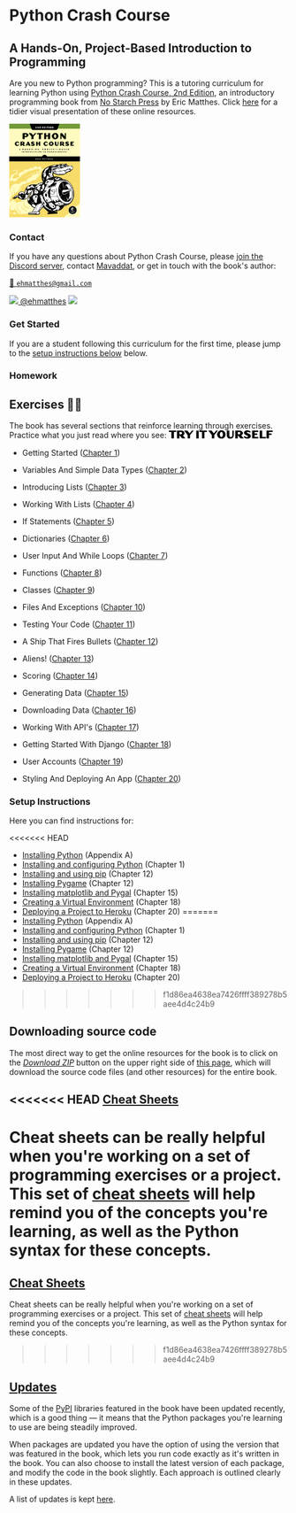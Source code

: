 # Python Crash Course

## A Hands-On, Project-Based Introduction to Programming

Are you new to Python programming?
This is a tutoring curriculum for learning Python using [Python Crash Course, 2nd Edition](https://www.amazon.ca/Python-Crash-Course-Eric-Matthes/dp/1593279280?&linkCode=ll1&tag=mavaddat-20&linkId=9a5ce7ddbcd95a4320240caaa6247aee&language=en_CA&ref_=as_li_ss_tl), an introductory programming book from [No Starch Press](http://www.nostarch.com/pythoncrashcourse/) by Eric Matthes. Click [here](https://mavjav-edu.github.io/pcc_2e/) for a tidier visual presentation of these online resources.

[<img src="./images/cover.jpg" width="128"/>]([https://link](https://www.amazon.ca/Python-Crash-Course-Eric-Matthes/dp/1593279280?&linkCode=ll1&tag=mavaddat-20&linkId=9a5ce7ddbcd95a4320240caaa6247aee&language=en_CA&ref_=as_li_ss_tl))

### Contact

If you have any questions about Python Crash Course, please  [join the Discord server](https://discord.gg/KzzTBbr), contact [Mavaddat](https://www.mavaddat.ca), or get in touch with the book's author:

[📧 `ehmatthes@gmail.com`](mailto:ehmatthes@gmail.com)

[<img src="https://raw.githubusercontent.com/johan/svg-cleanups/master/logos/twitter.svg" width="15"/>  @ehmatthes](http://twitter.com/ehmatthes/)
<img src="https://pbs.twimg.com/profile_images/1153801365543538688/6ZRVUWah.png"  width="20vw">

### Get Started

If you are a student following this curriculum for the first time, please jump to the [setup instructions below](#setup-instructions) below.

### Homework

<a href="try_it_yourself"></a>Exercises ✍🏽
---
The book has several sections that reinforce learning through exercises. Practice what you just read where you see:
<img src="./images/tiy.svg"   width="188vw" alt="'Try It Yourself' in Adobe Dogma typeface"/>

- Getting Started \([Chapter 1](/chapter_01/tiy-ch01.md#try-it-yourself-\#1)\)

- Variables And Simple Data Types \([Chapter 2](/chapter_02/tiy-ch02.md#try-it-yourself-\#1)\)

- Introducing Lists \([Chapter 3](/chapter_03/tiy-ch03.md#try-it-yourself-\#1)\)

- Working With Lists \([Chapter 4](/chapter_04/tiy-ch04.md#try-it-yourself-\#1)\)

- If Statements \([Chapter 5](/chapter_05/tiy-ch05.md#try-it-yourself-\#1)\)

- Dictionaries \([Chapter 6](/chapter_06/tiy-ch06.md#try-it-yourself-\#1)\)

- User Input And While Loops \([Chapter 7](/chapter_07/tiy-ch07.md#try-it-yourself-\#1)\)

- Functions \([Chapter 8](/chapter_08/tiy-ch08.md#try-it-yourself-\#1)\)

- Classes \([Chapter 9](/chapter_09/tiy-ch09.md#try-it-yourself-\#1)\)

- Files And Exceptions \([Chapter 10](/chapter_10/tiy-ch10.md#try-it-yourself-\#1)\)

- Testing Your Code \([Chapter 11](/chapter_11/tiy-ch11.md#try-it-yourself-\#1)\)

- A Ship That Fires Bullets \([Chapter 12](/chapter_12/tiy-ch12.md#try-it-yourself-\#1)\)

- Aliens! \([Chapter 13](/chapter_13/tiy-ch13.md#try-it-yourself-\#1)\)

- Scoring \([Chapter 14](/chapter_14/tiy-ch14.md#try-it-yourself-\#1)\)

- Generating Data \([Chapter 15](/chapter_15/tiy-ch15.md#try-it-yourself-\#1)\)

- Downloading Data \([Chapter 16](/chapter_16/tiy-ch16.md#try-it-yourself-\#1)\)

- Working With API's \([Chapter 17](/chapter_17/tiy-ch17.md#try-it-yourself-\#1)\)

- Getting Started With Django \([Chapter 18](/chapter_18/tiy-ch18.md#try-it-yourself-\#1)\)

- User Accounts \([Chapter 19](/chapter_19/tiy-ch19.md#try-it-yourself-\#1)\)

- Styling And Deploying An App \([Chapter 20](/chapter_20/tiy-ch20.md#try-it-yourself-\#1)\)

### Setup Instructions

Here you can find instructions for:

<<<<<<< HEAD
- [Installing Python](/appendix_a/appendix_a.md)&#09;(Appendix A)
- [Installing and configuring Python](/chapter_01/tiy-ch01.md)&#09;(Chapter 1)
- [Installing and using pip](/chapter_12/installing_pip.md)&#09;(Chapter 12)
- [Installing Pygame](/chapter_12/tiy-ch12.md)&#09;(Chapter 12)
- [Installing matplotlib and Pygal](/chapter_15/tiy-ch15.md) &#09;(Chapter 15)
- [Creating a Virtual Environment](/chapter_18/tiy-ch18.md)&#09;(Chapter 18)
- [Deploying a Project to Heroku](/chapter_20/tiy-ch20.md)&#09;(Chapter 20)
=======
- [Installing Python](/appendix_a/README.md)&#09;(Appendix A)
- [Installing and configuring Python](/chapter_01/README.md)&#09;(Chapter 1)
- [Installing and using pip](/chapter_12/installing_pip.md)&#09;(Chapter 12)
- [Installing Pygame](/chapter_12/README.md)&#09;(Chapter 12)
- [Installing matplotlib and Pygal](/chapter_15/README.md) &#09;(Chapter 15)
- [Creating a Virtual Environment](/chapter_18/README.md)&#09;(Chapter 18)
- [Deploying a Project to Heroku](/chapter_20/README.md)&#09;(Chapter 20)
>>>>>>> f1d86ea4638ea7426ffff389278b5aee4d4c24b9

<a href="source_code"></a>Downloading source code
---
The most direct way to get the online resources for the book is to click on the [*Download ZIP*](https://github.com/mavjav-edu/pcc_2e/archive/master.zip) button on the upper right side of [this page](https://github.com/mavjav-edu/pcc_2e), which will download the source code files (and other resources) for the entire book.

<<<<<<< HEAD
[Cheat Sheets](/cheatsheets/cheatsheets.md)
---

Cheat sheets can be really helpful when you're working on a set of programming exercises or a project. This set of [cheat sheets](/cheatsheets/cheatsheets.md) will help remind you of the concepts you're learning, as well as the Python syntax for these concepts.
=======
[Cheat Sheets](/cheatsheets/README.md)
---

Cheat sheets can be really helpful when you're working on a set of programming exercises or a project. This set of [cheat sheets](/cheatsheets/README.md) will help remind you of the concepts you're learning, as well as the Python syntax for these concepts.
>>>>>>> f1d86ea4638ea7426ffff389278b5aee4d4c24b9

[Updates](/updates.md)
---

Some of the [PyPI](https://en.wikipedia.org/wiki/Python_Package_Index) libraries featured in the book have been updated recently, which is a good thing &mdash; it means that the Python packages you're learning to use are being steadily improved.

When packages are updated you have the option of using the version that was featured in the book, which lets you run code exactly as it's written in the book. You can also choose to install the latest version of each package, and modify the code in the book slightly. Each approach is outlined clearly in these updates.

A list of updates is kept [here](/updates.md).
